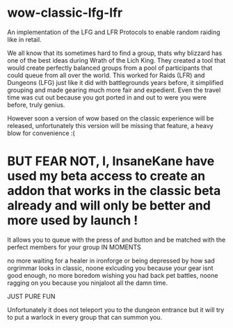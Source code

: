 # wow-classic-lfg-lfr
An implementation of the LFG and LFR Protocols to enable random raiding like in retail.

We all know that its sometimes hard to find a group, thats why blizzard has one of the best ideas during Wrath of the Lich King.
They created a tool that would create perfectly balanced groups from a pool of participants that could queue from all over the world.
This worked for Raids (LFR) and Dungeons (LFG) just like it did with battlegrounds years before, it simplified grouping and made gearing much more fair and expedient. Even the travel time was cut out because you got ported in and out to were you were before, truly genius.

However soon a version of wow based on the classic experience will be released, unfortunately this version will be missing that feature, a heavy blow for convenience :(

# BUT FEAR NOT, I,  InsaneKane have used my beta access to create an addon that works in the classic beta already and will only be better and more used by launch !

It allows you to queue with the press of and button and be matched with the perfect members for your group IN MOMENTS

no more waiting for a healer in ironforge or being depressed by how sad orgrimmar looks in classic, noone exlcuding you because your gear isnt good enough, no more boredom wishing you had back pet battles, noone ragging on you because you ninjaloot all the damn time.

JUST PURE FUN

Unfortunately it does not teleport you to the dungeon entrance but it will try to put a warlock in every group that can summon you.


